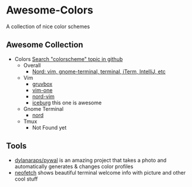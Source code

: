 # Awesome-Colors
A collection of nice color schemes

## Awesome Collection
 - Colors [Search "colorscheme" topic in github](https://github.com/topics/colorscheme)
    - Overall
        - [Nord: vim, gnome-terminal, terminal, iTerm, IntelliJ, etc](https://github.com/arcticicestudio/nord)
    - Vim
        - [gruvbox](https://github.com/morhetz/gruvbox)
        - [vim-one](https://github.com/rakr/vim-one)
        - [nord-vim](https://github.com/arcticicestudio/nord-vim)
        - [iceburg](https://github.com/cocopon/iceberg.vim) this one is awesome
    - Gnome Terminal
        - [nord](https://github.com/arcticicestudio/nord-gnome-terminal)
    - Tmux
        - Not Found yet

## Tools
 - [dylanaraps/pywal](https://github.com/dylanaraps/pywal) is an amazing project that takes a photo and automatically generates & changes color profiles
 - [neofetch](https://github.com/dylanaraps/neofetch) shows beautiful terminal welcome info with picture and other cool stuff
